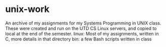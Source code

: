 # unix-work
 An archive of my assignments for my Systems Programming in UNIX class.
 These were created and run on the UTD CS Linux servers, and copied to local at the end of the semester.
 linux: Most of my assignments, written in C, more details in that directory 
 bin: a few Bash scripts written in class
